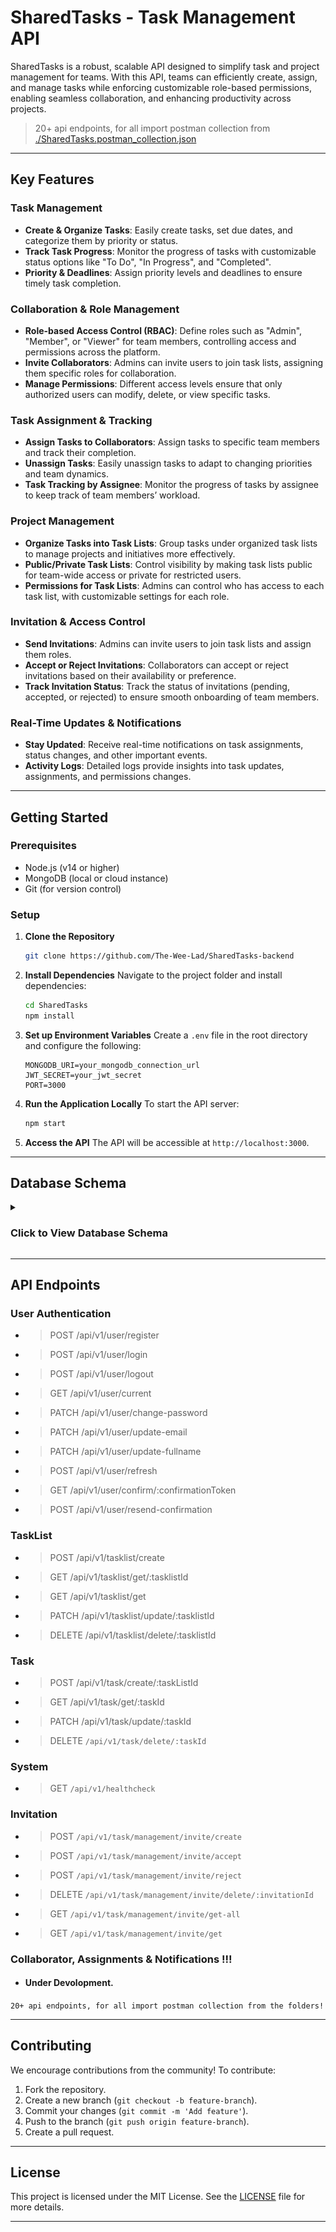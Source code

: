# SharedTasks - Task Management API

SharedTasks is a robust, scalable API designed to simplify task and project management for teams. With this API, teams can efficiently create, assign, and manage tasks while enforcing customizable role-based permissions, enabling seamless collaboration, and enhancing productivity across projects.

 > 20+ api endpoints, for all import postman collection from [./SharedTasks.postman_collection.json](./SharedTasks.postman_collection.json) 

---

## Key Features

### Task Management

- **Create & Organize Tasks**: Easily create tasks, set due dates, and categorize them by priority or status.
- **Track Task Progress**: Monitor the progress of tasks with customizable status options like "To Do", "In Progress", and "Completed".
- **Priority & Deadlines**: Assign priority levels and deadlines to ensure timely task completion.

### Collaboration & Role Management

- **Role-based Access Control (RBAC)**: Define roles such as "Admin", "Member", or "Viewer" for team members, controlling access and permissions across the platform.
- **Invite Collaborators**: Admins can invite users to join task lists, assigning them specific roles for collaboration.
- **Manage Permissions**: Different access levels ensure that only authorized users can modify, delete, or view specific tasks.

### Task Assignment & Tracking

- **Assign Tasks to Collaborators**: Assign tasks to specific team members and track their completion.
- **Unassign Tasks**: Easily unassign tasks to adapt to changing priorities and team dynamics.
- **Task Tracking by Assignee**: Monitor the progress of tasks by assignee to keep track of team members’ workload.

### Project Management

- **Organize Tasks into Task Lists**: Group tasks under organized task lists to manage projects and initiatives more effectively.
- **Public/Private Task Lists**: Control visibility by making task lists public for team-wide access or private for restricted users.
- **Permissions for Task Lists**: Admins can control who has access to each task list, with customizable settings for each role.

### Invitation & Access Control

- **Send Invitations**: Admins can invite users to join task lists and assign them roles.
- **Accept or Reject Invitations**: Collaborators can accept or reject invitations based on their availability or preference.
- **Track Invitation Status**: Track the status of invitations (pending, accepted, or rejected) to ensure smooth onboarding of team members.

### Real-Time Updates & Notifications

- **Stay Updated**: Receive real-time notifications on task assignments, status changes, and other important events.
- **Activity Logs**: Detailed logs provide insights into task updates, assignments, and permissions changes.

---

## Getting Started

### Prerequisites

- Node.js (v14 or higher)
- MongoDB (local or cloud instance)
- Git (for version control)

### Setup

1. **Clone the Repository**
   ```bash
   git clone https://github.com/The-Wee-Lad/SharedTasks-backend
   ```

2. **Install Dependencies**
   Navigate to the project folder and install dependencies:
   ```bash
   cd SharedTasks
   npm install
   ```

3. **Set up Environment Variables**
   Create a `.env` file in the root directory and configure the following:
   ```env
   MONGODB_URI=your_mongodb_connection_url
   JWT_SECRET=your_jwt_secret
   PORT=3000
   ```

4. **Run the Application Locally**
   To start the API server:
   ```bash
   npm start
   ```

5. **Access the API**
   The API will be accessible at `http://localhost:3000`.

---

## Database Schema

<details>
<summary><h3>Click to View Database Schema</h3></summary>
<img title="Database Schema" alt="Couldn't Load Database Schema" src="./DatabaseSchema.jpg" height="80%" width="80%">
</details>

---

## API Endpoints
### User Authentication
- > POST /api/v1/user/register
- > POST /api/v1/user/login
- > POST /api/v1/user/logout
- > GET /api/v1/user/current
- > PATCH /api/v1/user/change-password
- > PATCH /api/v1/user/update-email
- > PATCH /api/v1/user/update-fullname
- > POST /api/v1/user/refresh
- > GET /api/v1/user/confirm/:confirmationToken
- > POST /api/v1/user/resend-confirmation

### TaskList
- > POST /api/v1/tasklist/create
- > GET /api/v1/tasklist/get/:tasklistId
- > GET /api/v1/tasklist/get
- > PATCH /api/v1/tasklist/update/:tasklistId
- > DELETE /api/v1/tasklist/delete/:tasklistId

### Task
- > POST /api/v1/task/create/:taskListId
- > GET /api/v1/task/get/:taskId
- > PATCH /api/v1/task/update/:taskId
- > DELETE `/api/v1/task/delete/:taskId
`
### System
- > GET `/api/v1/healthcheck`

### Invitation
- > POST `/api/v1/task/management/invite/create`
- > POST `/api/v1/task/management/invite/accept`
- > POST `/api/v1/task/management/invite/reject`
- > DELETE `/api/v1/task/management/invite/delete/:invitationId`
- > GET `/api/v1/task/management/invite/get-all`
- > GET `/api/v1/task/management/invite/get`

### Collaborator, Assignments & Notifications !!! 
 
 - #### Under Devolopment.

``` 20+ api endpoints, for all import postman collection from the folders! ```

---

## Contributing

We encourage contributions from the community! To contribute:

1. Fork the repository.
2. Create a new branch (`git checkout -b feature-branch`).
3. Commit your changes (`git commit -m 'Add feature'`).
4. Push to the branch (`git push origin feature-branch`).
5. Create a pull request.

---

## License

This project is licensed under the MIT License. See the [LICENSE](LICENSE) file for more details.

---
